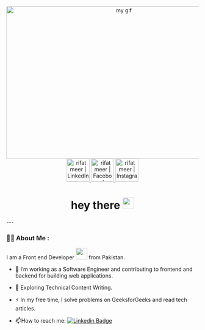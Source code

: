 <div id="header" align="center">
  <img src="https://cdn.dribbble.com/users/2704414/screenshots/7466903/media/b08ab576316bd4582fef189f471cd9e5.gif" alt="my gif" width="600" height="400"/>

</div>
  
   <!--- social media icons --->
   <div align="center">
  
  <a href="https://www.linkedin.com/in/rifat-meer-a482a124a">
    <img height="60" alt="rifat meer | LinkedIn"  src="https://user-images.githubusercontent.com/60597290/173852531-4343e250-e3cb-4bdb-b84f-50695c64aa12.png"/>
  </a> 
  <a href="https://www.facebook.com/rifat.meer.3?mibextid=ZbWKwL">
    <img height="60" alt="rifat meer | Facebook" src="https://user-images.githubusercontent.com/60597290/173852508-c8fba934-8e29-45c1-940e-ce45af784d37.png" />
  </a>
  <a href="https://instagram.com/rifat_meer.45?igshid=ZDdkNTZiNTM=">
    <img height="60" alt="rifat meer | Instagram"  src="https://user-images.githubusercontent.com/60597290/173852523-c34e15e4-dc3b-4c2a-a5a4-d460b96e4151.png" />
  </a>
 
   <h1>
  hey there
  <img src="https://media.giphy.com/media/hvRJCLFzcasrR4ia7z/giphy.gif" width="30px"/>
</h1>
  
  
  
  </div>
 ---

### :woman_technologist: About Me :
I am a Front end  Developer <img src="https://media.giphy.com/media/WUlplcMpOCEmTGBtBW/giphy.gif" width="30"> from Pakistan.
  
- :telescope: I’m working as a Software Engineer and contributing to frontend and backend for building web applications.

- :seedling: Exploring Technical Content Writing.

- :zap: In my free time, I solve problems on GeeksforGeeks and read tech articles.

- :mailbox:How to reach me: [![Linkedin Badge](https://img.shields.io/badge/-kakbar-blue?style=flat&logo=Linkedin&logoColor=white)](your-linkedin-url)
